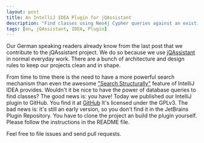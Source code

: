 ```yaml
---
layout: post
title: An IntelliJ IDEA Plugin for jQAssistant
description: "Find classes using Neo4j Cypher queries against an existing jQAssistant database"
tags: [en, jQAssistant, IDEA, Plugin]
---
```


Our German speaking readers already know from the last post that we contribute to the jQAssistant project.
We do so because we use [jQAssistant](http://jqassistant.org) in normal everyday work. There are a bunch of architecture and design rules
to keep our projects clean and in shape. 

From time to time there is the need to have a more powerful search mechanism than even the awesome ["Search Structurally"](https://www.jetbrains.com/idea/help/structural-search-and-replace-general-procedure.html)
feature of IntelliJ IDEA provides. Wouldn't it be nice to have the power of database queries to find classes? The good
news is: you have! Today we published our IntelliJ plugin to GitHub. You find it at [GitHub](https://github.com/kontext-e/idea-jqa-plugin)
It's licensed under the GPLv3. The bad news is: it's still an early version, so you don't find it in the JetBrains Plugin Repository.
You have to clone the project an build the plugin yourself. Please follow the instructions in the README file.

Feel free to file issues and send pull requests.
